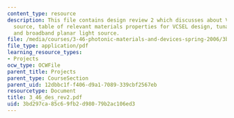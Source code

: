 ```yaml
---
content_type: resource
description: This file contains design review 2 which discusses about VCSEL light
  source, table of relevant materials properties for VCSEL design, tunable light source
  and broadband planar light source.
file: /media/courses/3-46-photonic-materials-and-devices-spring-2006/3bd297ca85c69fb2d98079b2ac106ed3_3_46_des_rev2.pdf
file_type: application/pdf
learning_resource_types:
- Projects
ocw_type: OCWFile
parent_title: Projects
parent_type: CourseSection
parent_uid: 12dbbc1f-f406-d9a1-7089-339cbf2567eb
resourcetype: Document
title: 3_46_des_rev2.pdf
uid: 3bd297ca-85c6-9fb2-d980-79b2ac106ed3
---
```

